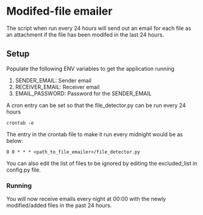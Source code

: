 # Modifed-file emailer

The script when run every 24 hours will send out an email for each file as an attachment if the file has been modifed in the last 24 hours.

## Setup

Populate the following ENV variables to get the application running

1. SENDER_EMAIL: Sender email
2. RECEIVER_EMAIL: Receiver email
3. EMAIL_PASSWORD: Password for the SENDER_EMAIL

A cron entry can be set so that the file_detector.py can be run every 24 hours

```crontab -e```

The entry in the crontab file to make it run every midnight would be as below: 

```0 0 * * * <path_to_file_emailer>/file_detector.py```

You can also edit the list of files to be ignored by editing the excluded_list in config.py file. 

### Running

You will now receive emails every night at 00:00 with the newly modified/added files in the past 24 hours.